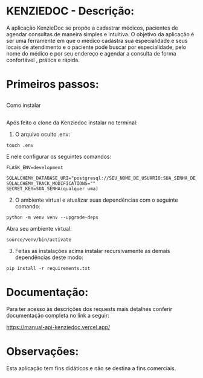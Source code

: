 # KENZIEDOC - Descrição:

A aplicação KenzieDoc se propõe a cadastrar médicos, pacientes de agendar consultas de maneira simples e intuitiva.
O objetivo da aplicação é ser uma ferramente em que o médico cadastra sua especialidade e seus locais de atendimento e o paciente pode buscar por especialidade, pelo nome do médico e por seu endereço e agendar a consulta de forma confortável , prática e rápida.

# Primeiros passos:

##

Como instalar

##

Após feito o clone da Kenziedoc instalar no terminal:

1. O arquivo oculto .env:

```
touch .env
```

E nele configurar os seguintes comandos:

```
FLASK_ENV=development

SQLALCHEMY_DATABASE_URI="postgresql://SEU_NOME_DE_USUARIO:SUA_SENHA_DE_USUÁRIO@localhost:5432/SEU_BANCO_DE_DADOS"
SQLALCHEMY_TRACK_MODIFICATIONS=""
SECRET_KEY=SUA_SENHA(qualquer uma)
```

2. O ambiente virtual e atualizar suas dependências com o seguinte comando:

```
python -m venv venv --upgrade-deps
```

Abra seu ambiente virtual:

```
source/venv/bin/activate
```

3. Feitas as instalações acima instalar recursivamente as demais dependências deste modo:

```
pip install -r requirements.txt
```

# Documentação:

Para ter acesso às descrições dos requests mais detalhes conferir documentação completa no link a seguir:

https://manual-api-kenziedoc.vercel.app/

# Observações:

Esta aplicação tem fins didáticos e não se destina a fins comerciais.
